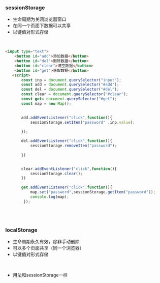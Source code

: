 ### sessionStorage

- 生命周期为关闭浏览器窗口
- 在同一个页面下数据可以共享
- 以键值对形式存储

<br>

```html
<input type="text">
    <button id="add">添加数据</button>
    <button id="del">删除数据</button>
    <button id="clear">清空数据</button>
    <button id="get">获取数据</button>
   <script>
       const inp = document.querySelector("input");
       const add = document.querySelector("#add");
       const del = document.querySelector("#del");
       const clear = document.querySelector("#clear");
       const get= document.querySelector("#get");
       const map = new Map();
       

       add.addEventListener("click",function(){
           sessionStorage.setItem("password" ,inp.value);
           
       });

       del.addEventListener("click",function(){
           sessionStorage.removeItem("password");
           
       })


       clear.addEventListener("click",function(){
           sessionStorage.clear();
       })

       get.addEventListener("click",function(){
           map.set("password",sessionStorage.getItem("password"));
           console.log(map);
        });
```


<br>

<br>


### localStorage

- 生命周期永久有效，除非手动删除
- 可以多个页面共享（同一个浏览器）
- 以键值对形式存储

<br>

- 用法和sessionStorage一样